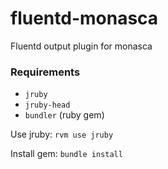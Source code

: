 # fluentd-monasca
Fluentd output plugin for monasca

### Requirements
* `jruby`
* `jruby-head`
* `bundler` (ruby gem)

Use jruby:
`rvm use jruby`

Install gem:
`bundle install`
